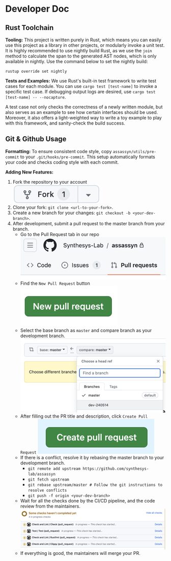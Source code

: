 # Developer Doc

## Rust Toolchain

**Tooling:** This project is written purely in Rust, which means you can easily use this
project as a library in other projects, or modularly invoke a unit test. It is highly recommended
to use nightly build Rust, as we use the `join` method to calculate the span to the generated
AST nodes, which is only available in nightly. Use the command below to set the nightly build:

````
rustup override set nightly
````

**Tests and Examples:** We use Rust's built-in test framework to write test cases for each module.
You can use `cargo test [test-name]` to invoke a specific test case. If debugging output logs are
desired, use `cargo test [test-name] -- --nocapture`.

A test case not only checks the correctness of a newly written module, but also serves as an
example to see how certain interfaces should be used. Moreover, it also offers a light-weighted
way to write a toy example to play with this framework, and sanity-check the build success.

## Git & Github Usage

**Formatting:** To ensure consistent code style, copy `assassyn/utils/pre-commit` to your
`.git/hooks/pre-commit`. This setup automatically formats your code and checks coding
style with each commit.

**Adding New Features:** 
1. Fork the repository to your account ![alt text](./imag/fork.png)
2. Clone your fork: `git clone <url-to-your-fork>`.
3. Create a new branch for your changes: `git checkout -b <your-dev-branch>`.
4. After development, submit a pull request to the master branch from your branch.
   - Go to the Pull Request tab in our repo ![alt text](./imag/pr-tab.png)
   - Find the `New Pull Request` button ![alt text](./imag/new-pr.png)
   - Select the base branch as `master` and compare branch as your development branch.
   ![alt text](./imag/pr-base-dev.png)
   - After filling out the PR title and description, click `Create Pull Request`
   ![alt text](./imag/create-pr.png)
   - If there is a conflict, resolve it by rebasing the master branch to your development branch.
     - `git remote add upstream https://github.com/synthesys-lab/assassyn`
     - `git fetch upstream`
     - `git rebase upstream/master # Follow the git instructions to resolve conflicts`
     - `git push -f origin <your-dev-branch>`
   - Wait for all the checks done by the CI/CD pipeline, and the code review from the maintainers.
   ![alt text](./imag/pr-checks.png)
   - If everything is good, the maintainers will merge your PR.

